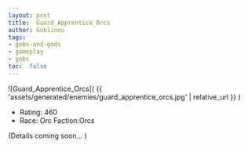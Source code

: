 ```yaml
---
layout: post
title:  Guard_Apprentice_Orcs
author: Goblinou
tags:
- gobs-and-gods
- gameplay
- gobs
toc:  false
---
```


![Guard_Apprentice_Orcs]( {{ 'assets/generated/enemies/guard_apprentice_orcs.jpg' | relative_url }} )
- Rating: 460
- Race: Orc  Faction:Orcs

(Details coming soon... )